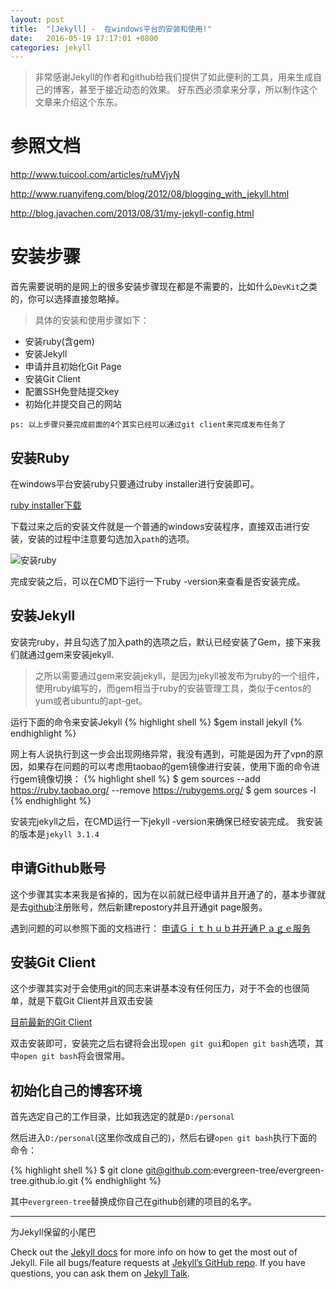 ```yaml
---
layout: post
title:  "[Jekyll] -  在windows平台的安装和使用!"
date:   2016-05-19 17:17:01 +0800
categories: jekyll
---
```


> 非常感谢Jekyll的作者和github给我们提供了如此便利的工具，用来生成自己的博客，甚至于接近动态的效果。
> 好东西必须拿来分享，所以制作这个文章来介绍这个东东。

<!-- more -->
# 参照文档
<http://www.tuicool.com/articles/ruMVjyN>

<http://www.ruanyifeng.com/blog/2012/08/blogging_with_jekyll.html>

<http://blog.javachen.com/2013/08/31/my-jekyll-config.html>

# 安装步骤
首先需要说明的是网上的很多安装步骤现在都是不需要的，比如什么`DevKit`之类的，你可以选择直接忽略掉。

> 具体的安装和使用步骤如下：

*  安装ruby(含gem)
*  安装Jekyll
*  申请并且初始化Git Page
*  安装Git Client
*  配置SSH免登陆提交key
*  初始化并提交自己的网站


`ps: 以上步骤只要完成前面的4个其实已经可以通过git client来完成发布任务了`

## 安装Ruby
在windows平台安装ruby只要通过ruby installer进行安装即可。

[ruby installer下载](http://rubyinstaller.org/downloads/)

下载过来之后的安装文件就是一个普通的windows安装程序，直接双击进行安装，安装的过程中注意要勾选加入`path`的选项。

![安装ruby](http://cn.yizeng.me/assets/images/posts/2013-05-11-ruby-installer.png) 

完成安装之后，可以在CMD下运行一下ruby -version来查看是否安装完成。

## 安装Jekyll

安装完ruby，并且勾选了加入path的选项之后，默认已经安装了Gem，接下来我们就通过gem来安装jekyll.

> 之所以需要通过gem来安装jekyll，是因为jekyll被发布为ruby的一个组件，使用ruby编写的，而gem相当于ruby的安装管理工具，类似于centos的yum或者ubuntu的apt-get。

运行下面的命令来安装Jekyll
{% highlight shell %}
$gem install jekyll
{% endhighlight %}

网上有人说执行到这一步会出现网络异常，我没有遇到，可能是因为开了vpn的原因，如果存在问题的可以考虑用taobao的gem镜像进行安装，使用下面的命令进行gem镜像切换：
{% highlight shell %}
$ gem sources --add https://ruby.taobao.org/ --remove https://rubygems.org/
$ gem sources -l
{% endhighlight %}

安装完jekyll之后，在CMD运行一下jekyll -version来确保已经安装完成。
我安装的版本是`jekyll 3.1.4`


## 申请Github账号

这个步骤其实本来我是省掉的，因为在以前就已经申请并且开通了的，基本步骤就是去[github](https://github.com)注册账号，然后新建repostory并且开通git page服务。

遇到问题的可以参照下面的文档进行：
[申请Ｇｉｔｈｕｂ并开通Ｐａｇｅ服务](http://www.tuicool.com/articles/ruMVjyN)


## 安装Git Client

这个步骤其实对于会使用git的同志来讲基本没有任何压力，对于不会的也很简单，就是下载Git Client并且双击安装

[目前最新的Git Client](https://github-windows.s3.amazonaws.com/GitHubSetup.exe)

双击安装即可，安装完之后右键将会出现`open git gui`和`open git bash`选项，其中`open git bash`将会很常用。

## 初始化自己的博客环境

首先选定自己的工作目录，比如我选定的就是`D:/personal`

然后进入`D:/personal`(这里你改成自己的)，然后右键`open git bash`执行下面的命令：

{% highlight shell %}
$ git clone git@github.com:evergreen-tree/evergreen-tree.github.io.git
{% endhighlight %}

其中`evergreen-tree`替换成你自己在github创建的项目的名字。


------------
为Jekyll保留的小尾巴

Check out the [Jekyll docs][jekyll-docs] for more info on how to get the most out of Jekyll. File all bugs/feature requests at [Jekyll’s GitHub repo][jekyll-gh]. If you have questions, you can ask them on [Jekyll Talk][jekyll-talk].

[jekyll-docs]: http://jekyllrb.com/docs/home
[jekyll-gh]:   https://github.com/jekyll/jekyll
[jekyll-talk]: https://talk.jekyllrb.com/
